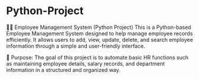 # Python-Project
🧑‍💼 Employee Management System (Python Project)
This is a Python-based Employee Management System designed to help manage employee records efficiently. It allows users to add, view, update, delete, and search employee information through a simple and user-friendly interface.

🎯 Purpose:
The goal of this project is to automate basic HR functions such as maintaining employee details, salary records, and department information in a structured and organized way.
